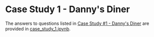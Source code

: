 # Case Study 1 - Danny's Diner 
The answers to questions listed in [Case Study #1 - Danny's Diner](./https://8weeksqlchallenge.com/case-study-1/) are provided in [case_study_1.ipynb](./dannys_sql_case_studies/case_study_1.ipynb).
